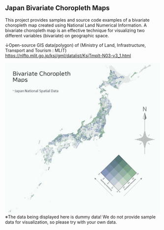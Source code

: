 ## Japan Bivariate Choropleth Maps
This project provides samples and source code examples of a bivariate choropleth map created using National Land Numerical Information. A bivariate choropleth map is an effective technique for visualizing two different variables (bivariate) on geographic space.

↓Open-source GIS data(polygon) of (Ministry of Land, Infrastructure, Transport and Tourism : MLIT)
https://nlftp.mlit.go.jp/ksj/gml/datalist/KsjTmplt-N03-v3_1.html


![Example Image](sample_bivariate_choroplethmaps.png)
※The data being displayed here is dummy data! We do not provide sample data for visualization, so please try with your own data.
